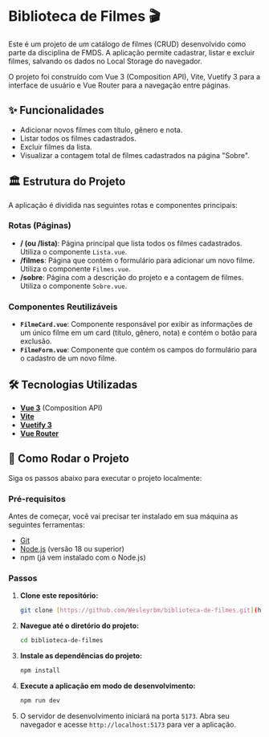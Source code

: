 # Biblioteca de Filmes 🎬

Este é um projeto de um catálogo de filmes (CRUD) desenvolvido como parte da disciplina de FMDS. A aplicação permite cadastrar, listar e excluir filmes, salvando os dados no Local Storage do navegador.

O projeto foi construído com Vue 3 (Composition API), Vite, Vuetify 3 para a interface de usuário e Vue Router para a navegação entre páginas.

## ✨ Funcionalidades

-   Adicionar novos filmes com título, gênero e nota.
-   Listar todos os filmes cadastrados.
-   Excluir filmes da lista.
-   Visualizar a contagem total de filmes cadastrados na página "Sobre".
  
## 🏛️ Estrutura do Projeto

A aplicação é dividida nas seguintes rotas e componentes principais:

### Rotas (Páginas)

-   **/ (ou /lista)**: Página principal que lista todos os filmes cadastrados. Utiliza o componente `Lista.vue`.
-   **/filmes**: Página que contém o formulário para adicionar um novo filme. Utiliza o componente `Filmes.vue`.
-   **/sobre**: Página com a descrição do projeto e a contagem de filmes. Utiliza o componente `Sobre.vue`.

### Componentes Reutilizáveis

-   **`FilmeCard.vue`**: Componente responsável por exibir as informações de um único filme em um card (título, gênero, nota) e contém o botão para exclusão.
-   **`FilmeForm.vue`**: Componente que contém os campos do formulário para o cadastro de um novo filme.

## 🛠️ Tecnologias Utilizadas

-   **[Vue 3](https://vuejs.org/)** (Composition API)
-   **[Vite](https://vitejs.dev/)**
-   **[Vuetify 3](https://vuetifyjs.com/)**
-   **[Vue Router](https://router.vuejs.org/)**

## 🚀 Como Rodar o Projeto

Siga os passos abaixo para executar o projeto localmente:

### Pré-requisitos

Antes de começar, você vai precisar ter instalado em sua máquina as seguintes ferramentas:
* [Git](https://git-scm.com)
* [Node.js](https://nodejs.org/en/) (versão 18 ou superior)
* npm (já vem instalado com o Node.js)

### Passos

1.  **Clone este repositório:**
    ```bash
    git clone [https://github.com/Wesleyrbm/biblioteca-de-filmes.git](https://github.com/Wesleyrbm/biblioteca-de-filmes.git)
    ```

2.  **Navegue até o diretório do projeto:**
    ```bash
    cd biblioteca-de-filmes
    ```

3.  **Instale as dependências do projeto:**
    ```bash
    npm install
    ```

4.  **Execute a aplicação em modo de desenvolvimento:**
    ```bash
    npm run dev
    ```

5.  O servidor de desenvolvimento iniciará na porta `5173`. Abra seu navegador e acesse `http://localhost:5173` para ver a aplicação.